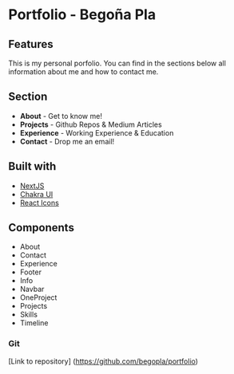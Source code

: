# Portfolio - Begoña Pla 
## Features

This is my personal porfolio. You can find in the sections below all information about me and how to contact me.

## Section

- **About** - Get to know me!
- **Projects** - Github Repos & Medium Articles
- **Experience** - Working Experience & Education
- **Contact** - Drop me an email!

## Built with
- [NextJS](https://nextjs.org/)
- [Chakra UI](https://chakra-ui.com)
- [React Icons](https://react-icons.github.io/react-icons/)

## Components

- About
- Contact
- Experience
- Footer
- Info
- Navbar
- OneProject
- Projects
- Skills
- Timeline

### Git

[Link to repository] (https://github.com/begopla/portfolio)